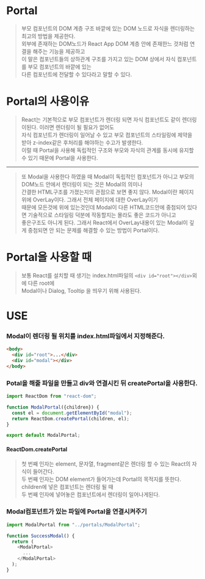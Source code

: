 # Portal

> 부모 컴포넌트의 DOM 계층 구조 바깥에 있는 DOM 노드로 자식을 렌더링하는 최고의 방법을 제공한다.  
> 외부에 존재하는 DOM노드가 React App DOM 계층 안에 존재한느 것처럼 연결을 해주는 기능을 제공하고  
> 이 말은 컴포넌트들의 상하관계 구조를 가지고 있는 DOM 상에서 자식 컴포넌트를 부모 컴포넌트의 바깥에 있는  
> 다른 컴포넌트에 전달할 수 있다라고 말할 수 있다.


# Portal의 사용이유

> React는 기본적으로 부모 컴포넌트가 렌더링 되면 자식 컴포넌트도 같이 렌더링이된다. 이러면 렌더링이 될 필요가 없어도  
> 자식 컴포넌트가 렌더링이 일어날 수 있고 부모 컴포넌트의 스타일링에 제약을 받아 z-index같은 후처리를 해야하는 수고가 발생한다.  
> 이럴 때 Portal을 사용해 독립적인 구조와 부모와 자식의 관계를 동시에 유지할 수 있기 때문에 Portal을 사용한다.

---
> 또 Modal을 사용한다 하였을 때 Modal이 독립적인 컴포넌트가 아니고 부모의 DOM노드 안에서 렌더링이 되는 것은 Modal의 의미나  
> 간결한 HTML구조를 가졌는지의 관점으로 보면 좋지 않다. Modal이란 페이지 위에 OverLay이다. 그래서 전체 페이지에 대한 OverLay이기  
> 때문에 모든것에 위에 있는것인데 Modal이 다른 HTML코드안에 중첨되어 있다면 기술적으로 스타일링 덕분에 작동할지는 몰라도 좋은 코드가 아니고  
> 좋은구조도 아니게 된다. 그래서 React에서 OverLay내용이 있는 Modal이 깊게 중첨되면 안 되는 문제를 해결할 수 있는 방법이 Portal이다.

# Portal을 사용할 때
> 보통 React를 설치할 때 생기는 index.html파일의 `<div id="root"></div>`외에 다른 root에  
> Modal이나 Dialog, Tooltip 을 띄우기 위해 사용된다.

# USE

### Modal이 렌더링 될 위치를 index.html파일에서 지정해준다.
```html
<body>
  <div id="root">...</div>
  <div id="modal"></div>
</body>
```

### Potal을 해줄 파일을 만들고 div와 연결시킨 뒤 createPortal을 사용한다.

```javascript
import ReactDom from "react-dom";

function ModalPortal({children}) {
  const el = document.getElementById("modal");
  return ReactDom.createPortal(children, el);
}

export default ModalPortal;
```

#### ReactDom.createPortal
> 첫 번째 인자는 element, 문자열, fragment같은 렌더링 할 수 있는 React의 자식이 들어간다.  
> 두 번째 인자는 DOM element가 들어가는데 Portal의 목적지를 뜻한다. children에 넣은 컴포넌트는 렌더링 될 때  
> 두 번째 인자에 넣어놓은 컴포넌트에서 렌더링이 일어나게된다.

### Modal컴포넌트가 있는 파일에 Portal을 연결시켜주기

```javascript
import ModalPortal from "../portals/ModalPortal";

function SuccessModal() {
  return (
    <ModalPortal>
      ...
    </ModalPortal>
  );
}
```
